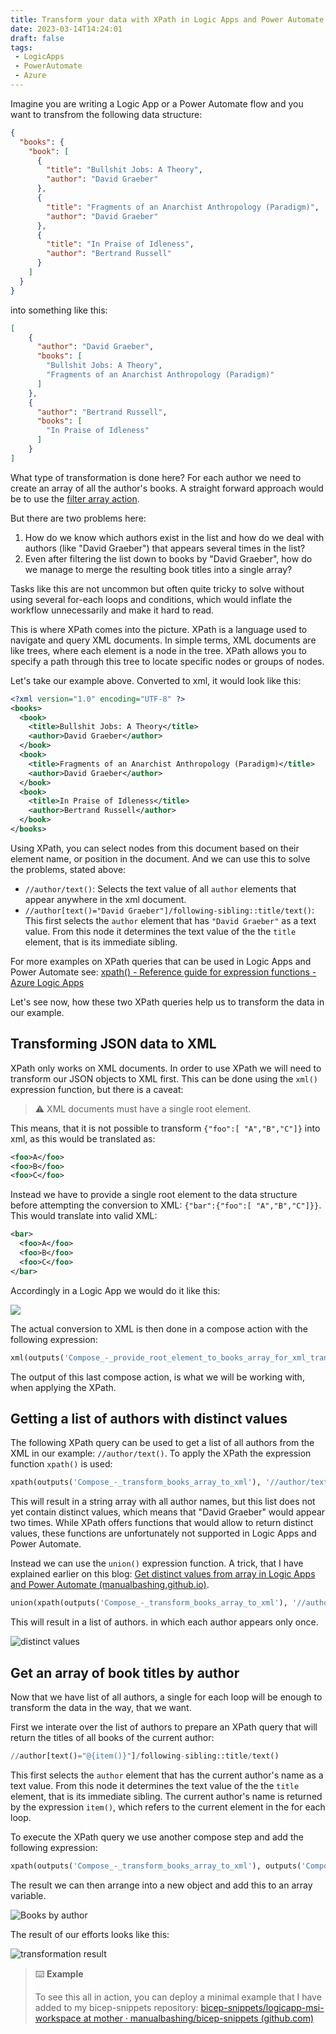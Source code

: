 ```yaml
---
title: Transform your data with XPath in Logic Apps and Power Automate
date: 2023-03-14T14:24:01
draft: false
tags:
 - LogicApps
 - PowerAutomate
 - Azure
---
```


Imagine you are writing a Logic App or a Power Automate flow and you want to transfrom the following data structure:

```json
{
  "books": {
    "book": [
      {
        "title": "Bullshit Jobs: A Theory",
        "author": "David Graeber"
      },
      {
        "title": "Fragments of an Anarchist Anthropology (Paradigm)",
        "author": "David Graeber"
      },
      {
        "title": "In Praise of Idleness",
        "author": "Bertrand Russell"
      }
    ]
  }
}
```

into something like this:

```json
[
	{
	  "author": "David Graeber",
	  "books": [
  		"Bullshit Jobs: A Theory",
  		"Fragments of an Anarchist Anthropology (Paradigm)"
	  ]
	},
	{
	  "author": "Bertrand Russell",
	  "books": [
  		"In Praise of Idleness"
	  ]
	}
]
```

What type of transformation is done here? For each author we need to create an array of all the author's books. A straight forward approach would be to use the [filter array action](https://learn.microsoft.com/en-us/azure/logic-apps/logic-apps-perform-data-operations?tabs=consumption#filter-array-action).

But there are two problems here:

1) How do we know which authors exist in the list and how do we deal with authors (like "David Graeber") that appears several times in the list?
2) Even after filtering the list down to books by "David Graeber", how do we manage to merge the resulting book titles into a single array?

Tasks like this are not uncommon but often quite tricky to solve without using several for-each loops and conditions, which would inflate the workflow unnecessarily and make it hard to read.

This is where XPath comes into the picture. XPath is a language used to navigate and query XML documents. In simple terms, XML documents are like trees, where each element is a node in the tree. XPath allows you to specify a path through this tree to locate specific nodes or groups of nodes.

Let's take our example above. Converted to xml, it would look like this:

```xml
<?xml version="1.0" encoding="UTF-8" ?>
<books>
  <book>
    <title>Bullshit Jobs: A Theory</title>
    <author>David Graeber</author>
  </book>
  <book>
    <title>Fragments of an Anarchist Anthropology (Paradigm)</title>
    <author>David Graeber</author>
  </book>
  <book>
    <title>In Praise of Idleness</title>
    <author>Bertrand Russell</author>
  </book>
</books>
```

Using XPath, you can select nodes from this document based on their element name, or position in the document. And we can use this to solve the problems, stated above:

-   `//author/text()`: Selects the text value of all `author` elements that appear anywhere in the xml document.
-   `//author[text()="David Graeber"]/following-sibling::title/text()`: This first selects the `author` element that has  `"David Graeber"` as a text value. From this node it determines the text value of the the `title` element, that is its immediate sibling.

For more examples on XPath queries that can be used in Logic Apps and Power Automate see: [xpath() - Reference guide for expression functions - Azure Logic Apps](https://learn.microsoft.com/en-us/azure/logic-apps/workflow-definition-language-functions-reference#xpath)

Let's see now, how these two XPath queries help us to transform the data in our example.

## Transforming JSON data to XML

XPath only works on XML documents. In order to use XPath we will need to transform our JSON objects to XML first. This can be done using the `xml()` expression function, but there is a caveat: 

> ⚠️ XML documents must have a single root element.

This means, that it is not possible to transform `{"foo":[ "A","B","C"]}` into xml, as this would be translated as:

```xml
<foo>A</foo>
<foo>B</foo>
<foo>C</foo>
```

Instead we have to provide a single root element to the data structure before attempting the conversion to XML: `{"bar":{"foo":[ "A","B","C"]}}`. This would translate into valid XML:

```xml
<bar>
  <foo>A</foo>
  <foo>B</foo>
  <foo>C</foo>
</bar>
```

Accordingly in a Logic App we would do it like this:

![](/static/transform-xml.png)

The actual conversion to XML is then done in a compose action with the following expression:

```python
xml(outputs('Compose_-_provide_root_element_to_books_array_for_xml_transformation'))
```

The output of this last compose action, is what we will be working with, when applying the XPath.

## Getting a list of authors with distinct values

The following XPath query can be used to get a list of all authors from the XML in our example: `//author/text()`. To apply the XPath the expression function `xpath()` is used: 

```python
xpath(outputs('Compose_-_transform_books_array_to_xml'), '//author/text()')
```

This will result in a string array with all author names, but this list does not yet contain distinct values, which means that "David Graeber" would appear two times. While XPath offers functions that would allow to return distinct values, these functions are unfortunately not supported in Logic Apps and Power Automate.

Instead we can use the `union()` expression function. A trick, that I have explained earlier on this blog: [Get distinct values from array in Logic Apps and Power Automate (manualbashing.github.io)](https://manualbashing.github.io/posts/get-distinct-values-from-array-in-logic-apps-and-power-automate/).

```python
union(xpath(outputs('Compose_-_transform_books_array_to_xml'), '//author/text()'), json('[]'))
```

This will result in a list of authors. in which each author appears only once.

![distinct values](/static/distinct-values.png)

## Get an array of book titles by author

Now that we have list of all authors, a single for each loop will be enough to transform the data in the way, that we want.

First we interate over the list of authors to prepare an XPath query that will return the titles of all books of the current author:

```python
//author[text()="@{item()}"]/following-sibling::title/text()
```

This first selects the `author` element that has the current author's name as a text value. From this node it determines the text value of the the `title` element, that is its immediate sibling. The current author's name is returned by the expression `item()`, which refers to the current element in the for each loop.

To execute the XPath query we use another compose step and add the following expression: 

```python
xpath(outputs('Compose_-_transform_books_array_to_xml'), outputs('Compose_-_XPath_expression'))
```

The result we can then arrange into a new object and add this to an array variable.

![Books by author](/static/books-by-author.png)

The result of our efforts looks like this:

![transformation result](/static/transformation-result.png)

>⌨️ **Example**
> 
> To see this all in action, you can deploy a minimal example that I have added to my bicep-snippets repository: [bicep-snippets/logicapp-msi-workspace at mother · manualbashing/bicep-snippets (github.com)](https://github.com/manualbashing/bicep-snippets/tree/mother/logicapp-xpath)